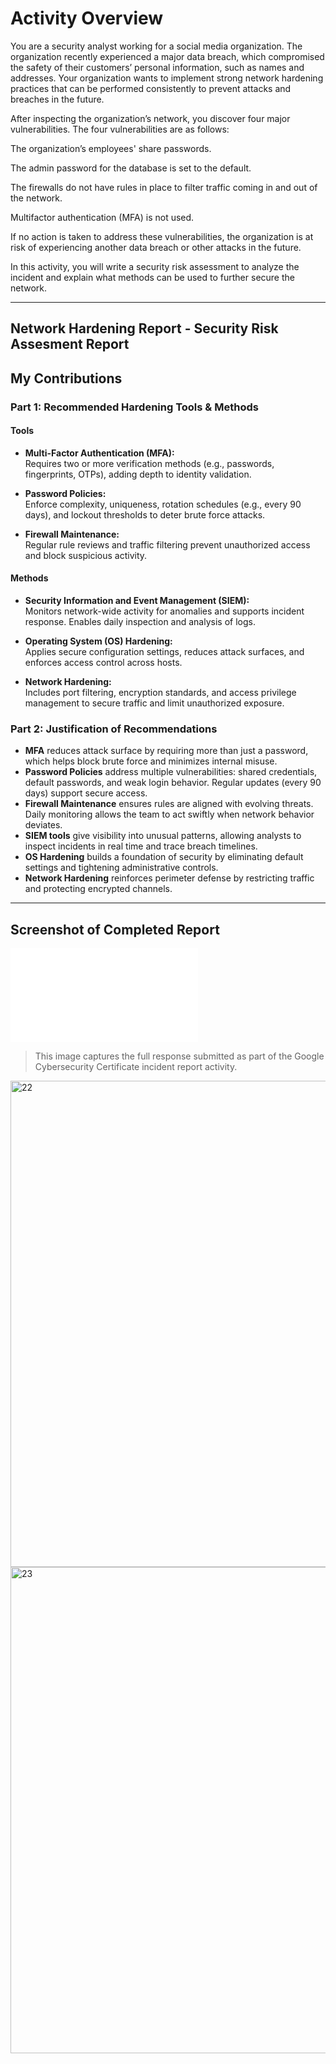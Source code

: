 # Activity Overview

You are a security analyst working for a social media organization. The organization recently experienced a major data breach, which compromised the safety of their customers’ personal information, such as names and addresses. Your organization wants to implement strong network hardening practices that can be performed consistently to prevent attacks and breaches in the future. 

After inspecting the organization’s network, you discover four major vulnerabilities. The four vulnerabilities are as follows:

The organization’s employees' share passwords.

The admin password for the database is set to the default.

The firewalls do not have rules in place to filter traffic coming in and out of the network.

Multifactor authentication (MFA) is not used. 

If no action is taken to address these vulnerabilities, the organization is at risk of experiencing another data breach or other attacks in the future. 

In this activity, you will write a security risk assessment to analyze the incident and explain what methods can be used to further secure the network.

---
## Network Hardening Report - Security Risk Assesment Report

## My Contributions
### Part 1: Recommended Hardening Tools & Methods

#### Tools
- **Multi-Factor Authentication (MFA):**  
  Requires two or more verification methods (e.g., passwords, fingerprints, OTPs), adding depth to identity validation.

- **Password Policies:**  
  Enforce complexity, uniqueness, rotation schedules (e.g., every 90 days), and lockout thresholds to deter brute force attacks.

- **Firewall Maintenance:**  
  Regular rule reviews and traffic filtering prevent unauthorized access and block suspicious activity.

#### Methods
- **Security Information and Event Management (SIEM):**  
  Monitors network-wide activity for anomalies and supports incident response. Enables daily inspection and analysis of logs.

- **Operating System (OS) Hardening:**  
  Applies secure configuration settings, reduces attack surfaces, and enforces access control across hosts.

- **Network Hardening:**  
  Includes port filtering, encryption standards, and access privilege management to secure traffic and limit unauthorized exposure.

### Part 2: Justification of Recommendations

- **MFA** reduces attack surface by requiring more than just a password, which helps block brute force and minimizes internal misuse.
- **Password Policies** address multiple vulnerabilities: shared credentials, default passwords, and weak login behavior. Regular updates (every 90 days) support secure access.
- **Firewall Maintenance** ensures rules are aligned with evolving threats. Daily monitoring allows the team to act swiftly when network behavior deviates.
- **SIEM tools** give visibility into unusual patterns, allowing analysts to inspect incidents in real time and trace breach timelines.
- **OS Hardening** builds a foundation of security by eliminating default settings and tightening administrative controls.
- **Network Hardening** reinforces perimeter defense by restricting traffic and protecting encrypted channels.

---

## Screenshot of Completed Report
![Network Hardening Report Screenshot](images/network-hardening.md)
> This image captures the full response submitted as part of the Google Cybersecurity Certificate incident report activity.
<img width="594" height="778" alt="22" src="https://github.com/user-attachments/assets/bc7a9560-6911-4cce-bf75-aed1fd2ed208" />
<img width="558" height="778" alt="23" src="https://github.com/user-attachments/assets/adbaf69f-c2d6-4416-8252-8a4f6d0de84d" />
